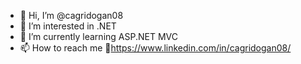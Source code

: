 - 👋 Hi, I’m @cagridogan08
- 👀 I’m interested in .NET
- 🌱 I’m currently learning ASP.NET MVC
- 📫 How to reach me 🔗https://www.linkedin.com/in/cagridogan08/

<!---
cagridogan08/cagridogan08 is a ✨ special ✨ repository because its `README.md` (this file) appears on your GitHub profile.
You can click the Preview link to take a look at your changes.
--->
